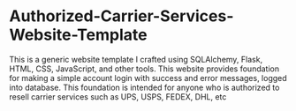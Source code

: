 # Authorized-Carrier-Services-Website-Template
This is a generic website template I crafted using SQLAlchemy, Flask, HTML, CSS, JavaScript, and other tools. This website provides foundation for making a simple account login with success and error messages, logged into database. This foundation is intended for anyone who is authorized to resell carrier services such as UPS, USPS, FEDEX, DHL, etc
